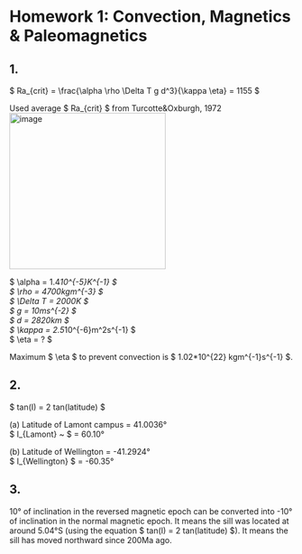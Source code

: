 # Homework 1:  Convection, Magnetics & Paleomagnetics 

## 1. 
$ Ra_{crit} = \frac{\alpha \rho \Delta T g d^3}{\kappa \eta} = 1155 $  

Used average $ Ra_{crit} $ from Turcotte&Oxburgh, 1972
<img width="277" alt="image" src="https://user-images.githubusercontent.com/89265413/151280655-d966e35a-9d44-48c7-bb4d-b49ea3ae73ca.png">

$ \alpha = 1.4*10^{-5}K^{-1} $  
$ \rho = 4700kgm^{-3} $  
$ \Delta T = 2000K $  
$ g = 10ms^{-2} $  
$ d = 2820km $  
$ \kappa = 2.5*10^{-6}m^2s^{-1} $  
$ \eta = ? $

Maximum $ \eta $ to prevent convection is $ 1.02*10^{22} kgm^{-1}s^{-1} $.

## 2.
$ tan(I) = 2 tan(latitude) $  

(a) Latitude of Lamont campus = 41.0036°  
$ I_{Lamont} ~ $ = 60.10°  

(b) Latitude of Wellington = -41.2924°  
$ I_{Wellington} $ = -60.35°


## 3. 
10° of inclination in the reversed magnetic epoch can be converted into -10° of inclination in the normal magnetic epoch. It means the sill was located at around 5.04°S (using the equation $ tan(I) = 2 tan(latitude) $). It means the sill has moved northward since 200Ma ago.